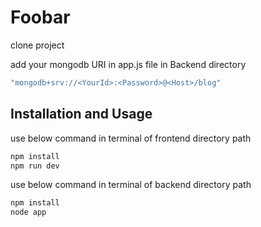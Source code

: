 # Foobar

clone project

add your mongodb URI in app.js file in Backend directory

```js
"mongodb+srv://<YourId>:<Password>@<Host>/blog"
```



## Installation and Usage

use below command in terminal of frontend directory path

```bash
npm install
npm run dev
```

use below command in terminal of backend directory path

```bash
npm install
node app
```
